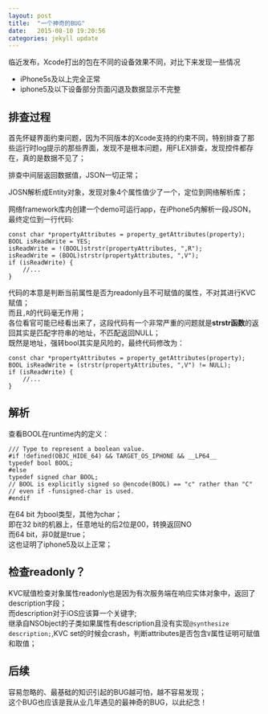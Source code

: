```yaml
---
layout: post
title:  "一个神奇的BUG"
date:   2015-08-10 19:20:56
categories: jekyll update
---
```

临近发布，Xcode打出的包在不同的设备效果不同，对比下来发现一些情况  

- iPhone5s及以上完全正常  
- iphone5及以下设备部分页面闪退及数据显示不完整  

## 排查过程
首先怀疑界面约束问题，因为不同版本的Xcode支持的约束不同，特别排查了那些运行时log提示的那些界面，发现不是根本问题，用FLEX排查，发现控件都存在，真的是数据不见了；  

排查中间层返回数据值，JSON一切正常；  

JOSN解析成Entity对象，发现对象4个属性值少了一个，定位到网络解析库；  

网络framework库内创建一个demo可运行app，在iPhone5内解析一段JSON，最终定位到一行代码:

	const char *propertyAttributes = property_getAttributes(property);
	BOOL isReadWrite = YES;
	isReadWrite = !(BOOL)strstr(propertyAttributes, ",R");
	isReadWrite = (BOOL)strstr(propertyAttributes, ",V");
	if (isReadWrite) {
		//...
	}

代码的本意是判断当前属性是否为readonly且不可赋值的属性，不对其进行KVC赋值；  
而且`,R`的代码毫无作用；  
各位看官可能已经看出来了，这段代码有一个非常严重的问题就是**strstr函数**的返回其实是匹配字符串的地址，不匹配返回NULL；  
既然是地址，强转bool其实是风险的，最终代码修改为：

	const char *propertyAttributes = property_getAttributes(property);
	BOOL isReadWrite = (strstr(propertyAttributes, ",V") != NULL);
	if (isReadWrite) {
		//...
	}

<!--详解Property的R、N、V-->

## 解析
查看BOOL在runtime内的定义：

	/// Type to represent a boolean value.
	#if !defined(OBJC_HIDE_64) && TARGET_OS_IPHONE && __LP64__
	typedef bool BOOL;
	#else
	typedef signed char BOOL; 
	// BOOL is explicitly signed so @encode(BOOL) == "c" rather than "C" 
	// even if -funsigned-char is used.
	#endif

在64 bit 为bool类型，其他为char；  
即在32 bit的机器上，任意地址的后2位是00，转换返回NO  
而64 bit，非0就是true；  
这也证明了iphone5及以上正常；

## 检查readonly？
KVC赋值检查对象属性readonly也是因为有次服务端在响应实体对象中，返回了description字段；  
而description对于iOS应该算一个关键字;  
继承自NSObject的子类如果属性有description且没有实现`@synthesize description;`,KVC set的时候会crash，判断attributes是否包含`V`属性证明可赋值和取值；

## 后续
容易忽略的、最基础的知识引起的BUG越可怕，越不容易发现；  
这个BUG也应该是我从业几年遇见的最神奇的BUG，以此纪念！
